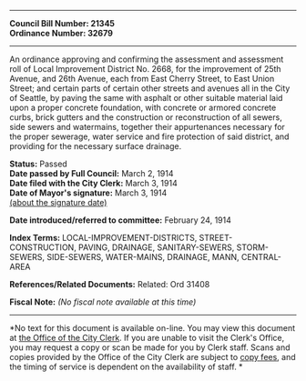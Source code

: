* * * * *  
  
**Council Bill Number: [](#h0)[](#h2)21345**   
**Ordinance Number: 32679**  
  
* * * * *  
  
An ordinance approving and confirming the assessment and assessment roll of Local Improvement District No. 2668, for the improvement of 25th Avenue, and 26th Avenue, each from East Cherry Street, to East Union Street; and certain parts of certain other streets and avenues all in the City of Seattle, by paving the same with asphalt or other suitable material laid upon a proper concrete foundation, with concrete or armored concrete curbs, brick gutters and the construction or reconstruction of all sewers, side sewers and watermains, together their appurtenances necessary for the proper sewerage, water service and fire protection of said district, and providing for the necessary surface drainage.  
  
**Status:** Passed   
**Date passed by Full Council:** March 2, 1914   
**Date filed with the City Clerk:** March 3, 1914   
**Date of Mayor's signature:** March 3, 1914   
[(about the signature date)](/~public/approvaldate.htm)   
  
  
**Date introduced/referred to committee:** February 24, 1914   
  
**Index Terms:** LOCAL-IMPROVEMENT-DISTRICTS, STREET-CONSTRUCTION, PAVING, DRAINAGE, SANITARY-SEWERS, STORM-SEWERS, SIDE-SEWERS, WATER-MAINS, DRAINAGE, MANN, CENTRAL-AREA  
  
**References/Related Documents:** Related: Ord 31408  
  
**Fiscal Note:** *(No fiscal note available at this time)*  
  
* * * * *  
  
*No text for this document is available on-line. You may view this document at [the Office of the City Clerk](http://www.seattle.gov/leg/clerk/contactUs.htm). If you are unable to visit the Clerk's Office, you may request a copy or scan be made for you by Clerk staff. Scans and copies provided by the Office of the City Clerk are subject to [copy fees](http://clerk.seattle.gov/~public/clerkfees.htm), and the timing of service is dependent on the availability of staff. *  
  
  
